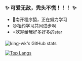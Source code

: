 
### ✨ 可爱无敌，秃头不慌！！！ ✨

- 🔭南开程序猿，正在努力学习
- 😄相约学习共同进步啊
- ⭐欢迎给我好多好多的star


![king-wk's GitHub stats](https://github-readme-stats.vercel.app/api?username=king-wk&show_icons=true&theme=radical)

[![Top Langs](https://github-readme-stats.vercel.app/api/top-langs/?username=king-wk&layout=compact&theme=radical)](https://github.com/anuraghazra/github-readme-stats)
